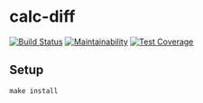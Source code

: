 # calc-diff

[![Build Status](https://travis-ci.org/Yorickov/calc-diff.svg?branch=master)](https://travis-ci.org/Yorickov/calc-diff)
[![Maintainability](https://api.codeclimate.com/v1/badges/4f516136304355c04581/maintainability)](https://codeclimate.com/github/Yorickov/calc-diff/maintainability)
[![Test Coverage](https://api.codeclimate.com/v1/badges/4f516136304355c04581/test_coverage)](https://codeclimate.com/github/Yorickov/calc-diff/test_coverage)

## Setup

```
make install
```
